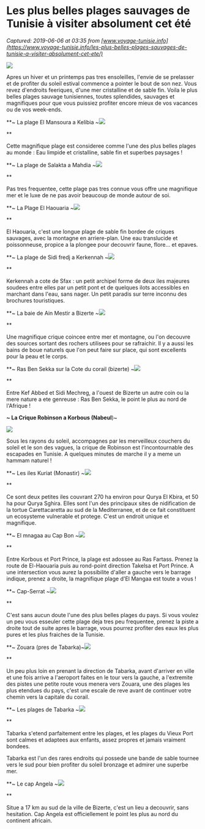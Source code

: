 # Les plus belles plages sauvages de Tunisie à visiter absolument cet été

_Captured: 2019-06-06 at 03:35 from [www.voyage-tunisie.info](https://www.voyage-tunisie.info/les-plus-belles-plages-sauvages-de-tunisie-a-visiter-absolument-cet-ete/)_

![](https://www.voyage-tunisie.info/wp-content/uploads/2018/06/Plage_près_de_Sidi_Mahresi_Nabeul_Tunisie-1026x500.jpg)

Apres un hiver et un printemps pas tres ensoleilles, l'envie de se prelasser et de profiter du soleil estival commence a pointer le bout de son nez. Vous revez d'endroits feeriques, d'une mer cristalline et de sable fin. Voila le plus belles plages sauvage tunisiennes, toutes splendides, sauvages et magnifiques pour que vous puissiez profiter encore mieux de vos vacances ou de vos week-ends.

**~ La plage El Mansoura a Kelibia ~![](https://www.voyage-tunisie.info/wp-content/uploads/2018/06/La-plage-El-Mansoura-à-Kélibia.jpg)

  
**

Cette magnifique plage est consideree comme l'une des plus belles plages au monde : Eau limpide et cristalline, sable fin et superbes paysages !

**~ La plage de Salakta a Mahdia ~![](https://www.voyage-tunisie.info/wp-content/uploads/2018/06/La-plage-de-Salakta-à-Mahdia.jpg)

  
**

Pas tres frequentee, cette plage pas tres connue vous offre une magnifique mer et le luxe de ne pas avoir beaucoup de monde autour de soi.

**~ La Plage El Haouaria ~![](https://www.voyage-tunisie.info/wp-content/uploads/2018/06/El-Haouaria.jpg)

  
**

El Haouaria, c'est une longue plage de sable fin bordee de criques sauvages, avec la montagne en arriere-plan. Une eau translucide et poissonneuse, propice a la plongee pour decouvrir faune, flore… et epaves.

**~ La plage de Sidi fredj a Kerkennah ~![](https://www.voyage-tunisie.info/wp-content/uploads/2018/06/La-plage-de-Sidi-fredj-à-Kerkennah.jpg)

  
**

Kerkennah a cote de Sfax : un petit archipel forme de deux iles majeures soudees entre elles par un petit pont et de quelques ilots accessibles en marchant dans l'eau, sans nager. Un petit paradis sur terre inconnu des brochures touristiques.

**~ La baie de Ain Mestir a Bizerte ~![](https://www.voyage-tunisie.info/wp-content/uploads/2018/06/La-baie-de-Ain-Mestir-à-Bizerte.jpg)

  
**

Une magnifique crique coincee entre mer et montagne, ou l'on decouvre des sources sortant des rochers utilisees pour se rafraichir. Il y a aussi les bains de boue naturels que l'on peut faire sur place, qui sont excellents pour la peau et le corps.

**~ Ras Ben Sekka sur la Cote du corail (bizerte) ~![](https://www.voyage-tunisie.info/wp-content/uploads/2018/06/Ras-Ben-Sekka-sur-la-Cote-du-corail-bizerte.jpg)

  
**

Entre Kef Abbed et Sidi Mechreg, a l'ouest de Bizerte un autre coin ou la mere nature a ete genreuse : Ras Ben Sekka, le point le plus au nord de l'Afrique !

**~ La Crique Robinson a Korbous (Nabeul**)~

![](https://www.voyage-tunisie.info/wp-content/uploads/2018/06/La-Crique-Robinson-à-Korbous-Nabeul.jpg)

Sous les rayons du soleil, accompagnes par les merveilleux couchers du soleil et le son des vagues, la crique de Robinson est l'incontournable des escapades en Tunisie. A quelques minutes de marche il y a meme un hammam naturel !

**~ Les iles Kuriat (Monastir) ~![](https://www.voyage-tunisie.info/wp-content/uploads/2018/06/Les-îles-Kuriat-Monastir.jpg)

  
**

Ce sont deux petites iles couvrant 270 ha environ pour Qurya El Kbira, et 50 ha pour Qurya Sghira. Elles sont l'un des principaux sites de nidification de la tortue Carettacaretta au sud de la Mediterranee, et de ce fait constituent un ecosysteme vulnerable et protege. C'est un endroit unique et magnifique.

**~ El mnagaa au Cap Bon ~![](https://www.voyage-tunisie.info/wp-content/uploads/2018/06/el-managaa.jpg)

  
**

Entre Korbous et Port Prince, la plage est adossee au Ras Fartass. Prenez la route de El-Haouaria puis au rond-point direction Takelsa et Port Prince. A une intersection vous aurez la possibilite d'aller a gauche vers le barrage indique, prenez a droite, la magnifique plage d'El Mangaa est toute a vous !

**~ Cap-Serrat ~![](https://www.voyage-tunisie.info/wp-content/uploads/2018/06/Cap-Serrat.jpg)

**

C'est sans aucun doute l'une des plus belles plages du pays. Si vous voulez un peu vous esseuler cette plage deja tres peu frequentee, prenez la piste a droite tout de suite apres le barrage, vous pourrez profiter des eaux les plus pures et les plus fraiches de la Tunisie.

**~ Zouara (pres de Tabarka)~![](https://www.voyage-tunisie.info/wp-content/uploads/2018/06/Zouara-près-de-Tabarka.jpg)

**

Un peu plus loin en prenant la direction de Tabarka, avant d'arriver en ville et une fois arrive a l'aeroport faites en le tour vers la gauche, a l'extremite des pistes une petite route vous menera vers Zouara, une des plages les plus etendues du pays, c'est une escale de reve avant de continuer votre chemin vers la capitale du corail.

**~ Les plages de Tabarka ~![](https://www.voyage-tunisie.info/wp-content/uploads/2018/06/plages-de-tabarka.jpg)

**

Tabarka s'etend parfaitement entre les plages, et les plages du Vieux Port sont calmes et adaptees aux enfants, assez propres et jamais vraiment bondees.

Tabarka est l'un des rares endroits qui possede une bande de sable tournee vers le sud pour bien profiter du soleil bronzage et admirer une superbe mer.

**~ Le cap Angela ~![](https://www.voyage-tunisie.info/wp-content/uploads/2018/06/Le-cap-Angela..jpg)

  
**

Situe a 17 km au sud de la ville de Bizerte, c'est un lieu a decouvrir, sans hesitation. Cap Angela est officiellement le point les plus au nord du continent africain.
